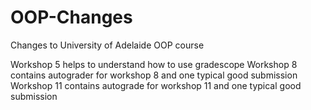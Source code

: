 # OOP-Changes
Changes to University of Adelaide OOP course

Workshop 5 helps to understand how to use gradescope 
Workshop 8 contains autograder for workshop 8 and one typical good submission
Workshop 11 contains autograde for workshop 11 and one typical good submission
